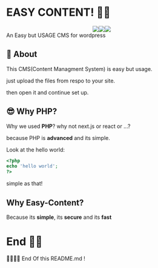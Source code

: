 # EASY CONTENT! 👋👋
<center>
<img src="https://img.shields.io/github/license/ghalbeyou/easy-content"><img src="https://img.shields.io/static/v1?label=Language&message=ENGLISH&color=blue"><img src="https://img.shields.io/static/v1?label=Programming%20Language&message=PHP&color=critical">
</center>
An Easy but USAGE CMS for wordpress

## 🍕 About
This CMS(Content Managment System) is easy but usage.

just upload the files from respo to your site.

then open it and continue set up.

## 😎 Why PHP?
Why we used **PHP**? why not next.js or react or ...?

because PHP is **advanced** and its simple.

Look at the hello world:
```php
<?php
echo 'hello world';
?>
```
simple as that!
## Why Easy-Content?
Because its  **simple**, its **secure** and its **fast**
# End 🙋‍♂️
🙋‍♂️🙋‍♂️ End Of this README.md !